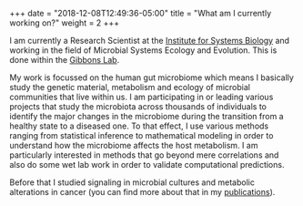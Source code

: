 +++
date = "2018-12-08T12:49:36-05:00"
title = "What am I currently working on?"
weight = 2
+++

I am currently a Research Scientist at the [Institute for Systems Biology](https://isbscience.org)
and working in the field of Microbial Systems Ecology and Evolution. This is done within the
[Gibbons Lab](http://gibbons.systemsbiology.org).

My work is focussed on the human gut microbiome which means
I basically study the genetic material, metabolism and ecology of microbial communities that live within us.
I am participating in or leading various projects that study the microbiota across thousands of individuals
to identify the major changes in the microbiome during the transition from a healthy state
to a diseased one. To that effect, I use various methods ranging from statistical inference to mathematical
modeling in order to understand how the microbiome affects the host metabolism. I am particularly interested
in methods that go beyond mere correlations and also do some wet lab work in order to validate computational predictions.

Before that I studied signaling in microbial cultures and metabolic alterations in cancer (you can find more about that
in my [publications](/pubs)).
